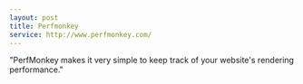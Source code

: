 ```yaml
---
layout: post
title: Perfmonkey
service: http://www.perfmonkey.com/
---
```


"PerfMonkey makes it very simple to keep track of your website's rendering performance."
